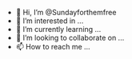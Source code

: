- 👋 Hi, I’m @Sundayforthemfree
- 👀 I’m interested in ...
- 🌱 I’m currently learning ...
- 💞️ I’m looking to collaborate on ...
- 📫 How to reach me ...

<!---
Sundayforthemfree/Sundayforthemfree is a ✨ special ✨ repository because its `README.md` (this file) appears on your GitHub profile.
You can click the Preview link to take a look at your changes.
--->
